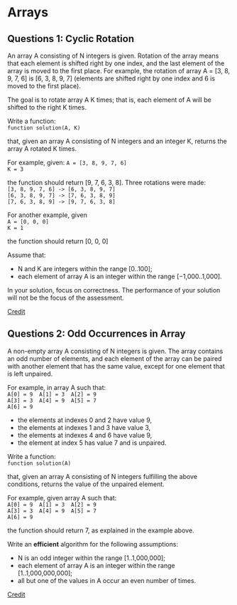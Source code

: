 # Arrays

## Questions 1: Cyclic Rotation

An array A consisting of N integers is given. Rotation of the array means that each element is shifted right by one index, and the last element of the array is moved to the first place. For example, the rotation of array A = [3, 8, 9, 7, 6] is [6, 3, 8, 9, 7] (elements are shifted right by one index and 6 is moved to the first place). <br>

The goal is to rotate array A K times; that is, each element of A will be shifted to the right K times. <br>

Write a function: <br>
`function solution(A, K)`

that, given an array A consisting of N integers and an integer K, returns the array A rotated K times. <br>

For example, given:
`A = [3, 8, 9, 7, 6]` <br>
`K = 3` <br>

the function should return [9, 7, 6, 3, 8]. Three rotations were made: <br>
`[3, 8, 9, 7, 6] -> [6, 3, 8, 9, 7]` <br>
`[6, 3, 8, 9, 7] -> [7, 6, 3, 8, 9]` <br>
`[7, 6, 3, 8, 9] -> [9, 7, 6, 3, 8]` <br>

For another example, given <br>
`A = [0, 0, 0]` <br>
`K = 1` <br>

the function should return [0, 0, 0] <br>

Assume that:
* N and K are integers within the range [0..100];
* each element of array A is an integer within the range [−1,000..1,000].

In your solution, focus on correctness. The performance of your solution will not be the focus of the assessment.

[Credit](https://app.codility.com/programmers/lessons/2-arrays/cyclic_rotation/)


## Questions 2: Odd Occurrences in Array

A non-empty array A consisting of N integers is given. The array contains an odd number of elements, and each element of the array can be paired with another element that has the same value, except for one element that is left unpaired.

For example, in array A such that: <br>
`A[0] = 9  A[1] = 3  A[2] = 9`<br>
`A[3] = 3  A[4] = 9  A[5] = 7`<br>
`A[6] = 9`<br>

* the elements at indexes 0 and 2 have value 9,
* the elements at indexes 1 and 3 have value 3,
* the elements at indexes 4 and 6 have value 9,
* the element at index 5 has value 7 and is unpaired.

Write a function: <br>
`function solution(A)` <br>

that, given an array A consisting of N integers fulfilling the above conditions, returns the value of the unpaired element. <br>
 
For example, given array A such that: <br>
`A[0] = 9  A[1] = 3  A[2] = 9`<br>
`A[3] = 3  A[4] = 9  A[5] = 7`<br>
`A[6] = 9`<br>

the function should return 7, as explained in the example above. <br>

Write an **efficient** algorithm for the following assumptions: 
* N is an odd integer within the range [1..1,000,000];
* each element of array A is an integer within the range [1..1,000,000,000];
* all but one of the values in A occur an even number of times.

[Credit](https://app.codility.com/programmers/lessons/2-arrays/odd_occurrences_in_array/)